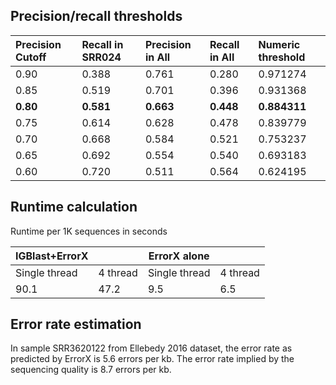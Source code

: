 ## Precision/recall thresholds
| Precision Cutoff | Recall in SRR024 | Precision in All | Recall in All | Numeric threshold  |
|:-----------------|:-----------------|:-----------------|:---------------|:-------------------|
| 0.90 | 0.388 | 0.761 | 0.280 | 0.971274 | 
| 0.85 | 0.519 | 0.701 | 0.396 | 0.931368 | 
| **0.80** | **0.581** | **0.663** | **0.448** | **0.884311** | 
| 0.75 | 0.614 | 0.628 | 0.478 | 0.839779 | 
| 0.70 | 0.668 | 0.584 | 0.521 | 0.753237 | 
| 0.65 | 0.692 | 0.554 | 0.540 | 0.693183 | 
| 0.60 | 0.720 | 0.511 | 0.564 | 0.624195 |


## Runtime calculation

Runtime per 1K sequences in seconds

| IGBlast+ErrorX |          | ErrorX alone  |          |
| -------------- | -------- | ------------- | -------- |
| Single thread  | 4 thread | Single thread | 4 thread |
| 90.1           | 47.2     | 9.5           | 6.5      |

## Error rate estimation
In sample SRR3620122 from Ellebedy 2016 dataset, the error rate as predicted by ErrorX is 5.6 errors per kb. The error rate implied by the sequencing quality is 8.7 errors per kb.

